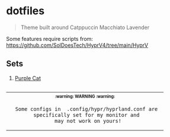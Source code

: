 # dotfiles

> Theme built around Catppuccin Macchiato Lavender

Some features require scripts from: https://github.com/SolDoesTech/HyprV4/tree/main/HyprV

## Sets
1. [Purple Cat](https://github.com/SlumberDemon/dotfiles/tree/set-1)

##
<table align="center">
   <tr>
      <th align="center">
         <sup><sub>:warning: WARNING :warning:</sub></sup>
      </th>
   </tr>
   <tr>
      <td align="center">

      Some configs in  .config/hypr/hyprland.conf are 
      specifically set for my monitor and 
      may not work on yours!
     
   </tr>
   </table>
